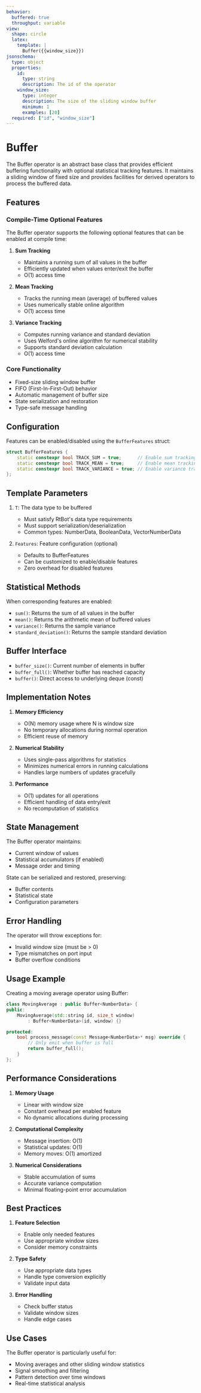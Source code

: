 ```yaml
---
behavior:
  buffered: true
  throughput: variable
view:
  shape: circle
  latex:
    template: |
      Buffer({{window_size}})
jsonschema:
  type: object
  properties:
    id:
      type: string
      description: The id of the operator
    window_size:
      type: integer
      description: The size of the sliding window buffer
      minimum: 1
      examples: [20]
  required: ["id", "window_size"]
---
```


# Buffer

The Buffer operator is an abstract base class that provides efficient buffering functionality with optional statistical tracking features. It maintains a sliding window of fixed size and provides facilities for derived operators to process the buffered data.

## Features

### Compile-Time Optional Features

The Buffer operator supports the following optional features that can be enabled at compile time:

1. **Sum Tracking**

   - Maintains a running sum of all values in the buffer
   - Efficiently updated when values enter/exit the buffer
   - O(1) access time

2. **Mean Tracking**

   - Tracks the running mean (average) of buffered values
   - Uses numerically stable online algorithm
   - O(1) access time

3. **Variance Tracking**
   - Computes running variance and standard deviation
   - Uses Welford's online algorithm for numerical stability
   - Supports standard deviation calculation
   - O(1) access time

### Core Functionality

- Fixed-size sliding window buffer
- FIFO (First-In-First-Out) behavior
- Automatic management of buffer size
- State serialization and restoration
- Type-safe message handling

## Configuration

Features can be enabled/disabled using the `BufferFeatures` struct:

```cpp
struct BufferFeatures {
    static constexpr bool TRACK_SUM = true;      // Enable sum tracking
    static constexpr bool TRACK_MEAN = true;     // Enable mean tracking
    static constexpr bool TRACK_VARIANCE = true; // Enable variance tracking
};
```

## Template Parameters

1. `T`: The data type to be buffered

   - Must satisfy RtBot's data type requirements
   - Must support serialization/deserialization
   - Common types: NumberData, BooleanData, VectorNumberData

2. `Features`: Feature configuration (optional)
   - Defaults to BufferFeatures
   - Can be customized to enable/disable features
   - Zero overhead for disabled features

## Statistical Methods

When corresponding features are enabled:

- `sum()`: Returns the sum of all values in the buffer
- `mean()`: Returns the arithmetic mean of buffered values
- `variance()`: Returns the sample variance
- `standard_deviation()`: Returns the sample standard deviation

## Buffer Interface

- `buffer_size()`: Current number of elements in buffer
- `buffer_full()`: Whether buffer has reached capacity
- `buffer()`: Direct access to underlying deque (const)

## Implementation Notes

1. **Memory Efficiency**

   - O(N) memory usage where N is window size
   - No temporary allocations during normal operation
   - Efficient reuse of memory

2. **Numerical Stability**

   - Uses single-pass algorithms for statistics
   - Minimizes numerical errors in running calculations
   - Handles large numbers of updates gracefully

3. **Performance**
   - O(1) updates for all operations
   - Efficient handling of data entry/exit
   - No recomputation of statistics

## State Management

The Buffer operator maintains:

- Current window of values
- Statistical accumulators (if enabled)
- Message order and timing

State can be serialized and restored, preserving:

- Buffer contents
- Statistical state
- Configuration parameters

## Error Handling

The operator will throw exceptions for:

- Invalid window size (must be > 0)
- Type mismatches on port input
- Buffer overflow conditions

## Usage Example

Creating a moving average operator using Buffer:

```cpp
class MovingAverage : public Buffer<NumberData> {
public:
    MovingAverage(std::string id, size_t window)
        : Buffer<NumberData>(id, window) {}

protected:
    bool process_message(const Message<NumberData>* msg) override {
        // Only emit when buffer is full
        return buffer_full();
    }
};
```

## Performance Considerations

1. **Memory Usage**

   - Linear with window size
   - Constant overhead per enabled feature
   - No dynamic allocations during processing

2. **Computational Complexity**

   - Message insertion: O(1)
   - Statistical updates: O(1)
   - Memory moves: O(1) amortized

3. **Numerical Considerations**
   - Stable accumulation of sums
   - Accurate variance computation
   - Minimal floating-point error accumulation

## Best Practices

1. **Feature Selection**

   - Enable only needed features
   - Use appropriate window sizes
   - Consider memory constraints

2. **Type Safety**

   - Use appropriate data types
   - Handle type conversion explicitly
   - Validate input data

3. **Error Handling**
   - Check buffer status
   - Validate window sizes
   - Handle edge cases

## Use Cases

The Buffer operator is particularly useful for:

- Moving averages and other sliding window statistics
- Signal smoothing and filtering
- Pattern detection over time windows
- Real-time statistical analysis
